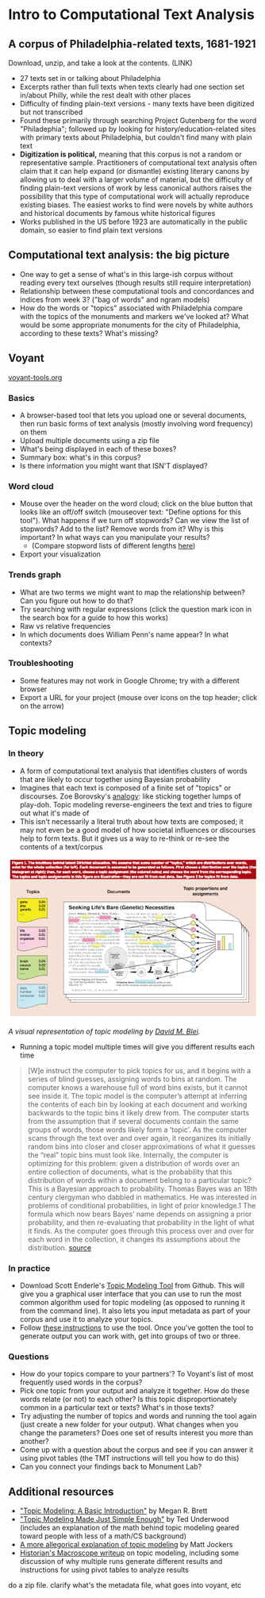 # Intro to Computational Text Analysis

## A corpus of Philadelphia-related texts, 1681-1921

Download, unzip, and take a look at the contents. (LINK)

+ 27 texts set in or talking about Philadelphia
+ Excerpts rather than full texts when texts clearly had one section set in/about Philly, while the rest dealt with other places
+ Difficulty of finding plain-text versions - many texts have been digitized but not transcribed
+ Found these primarily through searching Project Gutenberg for the word "Philadephia"; followed up by looking for history/education-related sites with primary texts about Philadelphia, but couldn't find many with plain text
+ **Digitization is political,** meaning that this corpus is not a random or representative sample. Practitioners of computational text analysis often claim that it can help expand (or dismantle) existing literary canons by allowing us to deal with a larger volume of material, but the difficulty of finding plain-text versions of work by less canonical authors raises the possibility that this type of computational work will actually reproduce existing biases. The easiest works to find were novels by white authors and historical documents by famous white historical figures
+ Works published in the US before 1923 are automatically in the public domain, so easier to find plain text versions

## Computational text analysis: the big picture

+ One way to get a sense of what's in this large-ish corpus without reading every text ourselves (though results still require interpretation)
+ Relationship between these computational tools and concordances and indices from week 3? ("bag of words" and ngram models)
+ How do the words or "topics" associated with Philadelphia compare with the topics of the monuments and markers we've looked at? What would be some appropriate monuments for the city of Philadelphia, according to these texts? What's missing?

## Voyant

[voyant-tools.org](http://voyant-tools.org/)

### Basics
+ A browser-based tool that lets you upload one or several documents, then run basic forms of text analysis (mostly involving word frequency) on them
+ Upload multiple documents using a zip file
+ What's being displayed in each of these boxes?
+ Summary box: what's in this corpus?
+ Is there information you might want that ISN'T displayed?

### Word cloud
+ Mouse over the header on the word cloud; click on the blue button that looks like an off/off switch (mouseover text: "Define options for this tool"). What happens if we turn off stopwords? Can we view the list of stopwords? Add to the list? Remove words from it? Why is this important? In what ways can you manipulate your results?
  + (Compare stopword lists of different lengths [here](http://www.ranks.nl/stopwords/))
+ Export your visualization

### Trends graph
+ What are two terms we might want to map the relationship between? Can you figure out how to do that?
+ Try searching with regular expressions (click the question mark icon in the search box for a guide to how this works)
+ Raw vs relative frequencies
+ In which documents does William Penn's name appear? In what contexts?

### Troubleshooting
+ Some features may not work in Google Chrome; try with a different browser
+ Export a URL for your project (mouse over icons on the top header; click on the arrow)

## Topic modeling

### In theory
+ A form of computational text analysis that identifies clusters of words that are likely to occur together using Bayesian probability
+ Imagines that each text is composed of a finite set of "topics" or discourses. Zoe Borovsky's [analogy](http://miriamposner.com/blog/very-basic-strategies-for-interpreting-results-from-the-topic-modeling-tool/): like sticking together lumps of play-doh. Topic modeling reverse-engineers the text and tries to figure out what it's made of
+ This isn't necessarily a literal truth about how texts are composed; it may not even be a good model of how societal influences or discourses help to form texts. But it gives us a way to re-think or re-see the contents of a text/corpus

![Visual representation of topic modeling](https://github.com/dsfellows/dsfellows/blob/master/Blei_topicmodel.png)

*A visual representation of topic modeling by [David M. Blei](http://www.cs.princeton.edu/~blei/papers/Blei2012.pdf).*

+ Running a topic model multiple times will give you different results each time

> [W]e instruct the computer to pick topics for us, and it begins with a series of blind guesses, assigning words to bins at random. The computer knows a warehouse full of word bins exists, but it cannot see inside it. The topic model is the computer’s attempt at inferring the contents of each bin by looking at each document and working backwards to the topic bins it likely drew from. The computer starts from the assumption that if several documents contain the same groups of words, those words likely form a ‘topic’. As the computer scans through the text over and over again, it reorganizes its initially random bins into closer and closer approximations of what it guesses the “real” topic bins must look like. Internally, the computer is optimizing for this problem: given a distribution of words over an entire collection of documents, what is the probability that this distribution of words within a document belong to a particular topic?
This is a Bayesian approach to probability. Thomas Bayes was an 18th century clergyman who dabbled in mathematics. He was interested in problems of conditional probabilities, in light of prior knowledge.1 The formula which now bears Bayes’ name depends on assigning a prior probability, and then re-evaluating that probability in the light of what it finds. As the computer goes through this process over and over for each word in the collection, it changes its assumptions about the distribution. [source](http://www.themacroscope.org/?page_id=553)

### In practice
+ Download Scott Enderle's [Topic Modeling Tool](https://github.com/senderle/topic-modeling-tool) from Github. This will give you a graphical user interface that you can use to run the most common algorithm used for topic modeling (as opposed to running it from the command line). It also lets you input metadata as part of your corpus and use it to analyze your topics.
+ Follow [these instructions](https://senderle.github.io/topic-modeling-tool/documentation/2017/01/06/quickstart.html) to use the tool. Once you've gotten the tool to generate output you can work with, get into groups of two or three.

### Questions
+ How do your topics compare to your partners'? To Voyant's list of most frequently used words in the corpus?
+ Pick one topic from your output and analyze it together. How do these words relate (or not) to each other? Is this topic disproportionately common in a particular text or texts? What's in those texts?
+ Try adjusting the number of topics and words and running the tool again (just create a new folder for your output). What changes when you change the parameters? Does one set of results interest you more than another?
+ Come up with a question about the corpus and see if you can answer it using pivot tables (the TMT instructions will tell you how to do this)
+ Can you connect your findings back to Monument Lab?

## Additional resources
+ ["Topic Modeling: A Basic Introduction"](http://journalofdigitalhumanities.org/2-1/topic-modeling-a-basic-introduction-by-megan-r-brett/) by Megan R. Brett
+ ["Topic Modeling Made Just Simple Enough"](https://tedunderwood.com/2012/04/07/topic-modeling-made-just-simple-enough/) by Ted Underwood (includes an explanation of the math behind topic modeling geared toward people with less of a math/CS background)
+ [A more allegorical explanation of topic modeling](http://www.matthewjockers.net/2011/09/29/the-lda-buffet-is-now-open-or-latent-dirichlet-allocation-for-english-majors/) by Matt Jockers
+ [Historian's Macroscope writeup](http://www.themacroscope.org/?page_id=553) on topic modeling, including some discussion of why multiple runs generate different results and instructions for using pivot tables to analyze results


do a zip file. clarify what's the metadata file, what goes into voyant, etc
